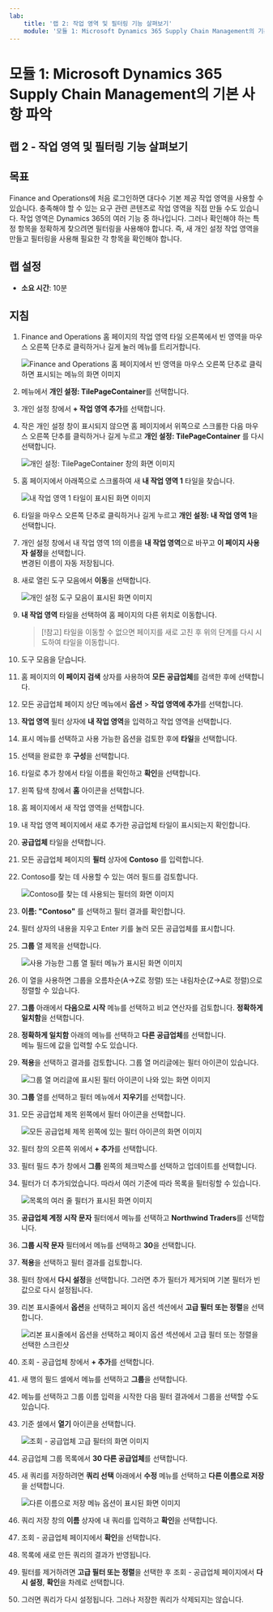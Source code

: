 ```yaml
---
lab:
    title: '랩 2: 작업 영역 및 필터링 기능 살펴보기'
    module: '모듈 1: Microsoft Dynamics 365 Supply Chain Management의 기본 사항 파악'
---
```


# 모듈 1: Microsoft Dynamics 365 Supply Chain Management의 기본 사항 파악

## 랩 2 - 작업 영역 및 필터링 기능 살펴보기

## 목표

Finance and Operations에 처음 로그인하면 대다수 기본 제공 작업 영역을 사용할 수 있습니다. 충족해야 할 수 있는 요구 관련 콘텐츠로 작업 영역을 직접 만들 수도 있습니다. 작업 영역은 Dynamics 365의 여러 기능 중 하나입니다. 그러나 확인해야 하는 특정 항목을 정확하게 찾으려면 필터링을 사용해야 합니다. 즉, 새 개인 설정 작업 영역을 만들고 필터링을 사용해 필요한 각 항목을 확인해야 합니다.

## 랩 설정

   - **소요 시간**: 10분

## 지침

1. Finance and Operations 홈 페이지의 작업 영역 타일 오른쪽에서 빈 영역을 마우스 오른쪽 단추로 클릭하거나 길게 눌러 메뉴를 트리거합니다.

    ![Finance and Operations 홈 페이지에서 빈 영역을 마우스 오른쪽 단추로 클릭하면 표시되는 메뉴의 화면 이미지](./media/m1-common-home-page-right-click-personalize.png)

1. 메뉴에서 **개인 설정: TilePageContainer**를 선택합니다.

1. 개인 설정 창에서 **+ 작업 영역 추가**를 선택합니다.

1. 작은 개인 설정 창이 표시되지 않으면 홈 페이지에서 위쪽으로 스크롤한 다음 마우스 오른쪽 단추를 클릭하거나 길게 누르고 **개인 설정: TilePageContainer** 를 다시 선택합니다.

    ![개인 설정: TilePageContainer 창의 화면 이미지](./media/m1-common-home-page-right-click-personalize-window.png)

1. 홈 페이지에서 아래쪽으로 스크롤하여 새 **내 작업 영역 1** 타일을 찾습니다.

    ![내 작업 영역 1 타일이 표시된 화면 이미지](./media/m1-common-home-page-my-workspace-1.png)

1. 타일을 마우스 오른쪽 단추로 클릭하거나 길게 누르고 **개인 설정: 내 작업 영역 1**을 선택합니다.

1. 개인 설정 창에서 내 작업 영역 1의 이름을 **내 작업 영역**으로 바꾸고 **이 페이지 사용자 설정**을 선택합니다.  
    변경된 이름이 자동 저장됩니다.

1. 새로 열린 도구 모음에서 **이동**을 선택합니다.

    ![개인 설정 도구 모음이 표시된 화면 이미지](./media/m1-common-personize-this-page-toolbar.png)

1. **내 작업 영역** 타일을 선택하여 홈 페이지의 다른 위치로 이동합니다.

    >[!참고] 타일을 이동할 수 없으면 페이지를 새로 고친 후 위의 단계를 다시 시도하여 타일을 이동합니다.

1. 도구 모음을 닫습니다.

1. 홈 페이지의 **이 페이지 검색** 상자를 사용하여 **모든 공급업체**를 검색한 후에 선택합니다.

1. 모든 공급업체 페이지 상단 메뉴에서 **옵션** > **작업 영역에 추가**를 선택합니다.

1. **작업 영역** 필터 상자에 **내 작업 영역**을 입력하고 작업 영역을 선택합니다.

1. 표시 메뉴를 선택하고 사용 가능한 옵션을 검토한 후에 **타일**을 선택합니다.

1. 선택을 완료한 후 **구성**을 선택합니다.

1. 타일로 추가 창에서 타일 이름을 확인하고 **확인**을 선택합니다.

1. 왼쪽 탐색 창에서 **홈** 아이콘을 선택합니다.

1. 홈 페이지에서 새 작업 영역을 선택합니다.

1. 내 작업 영역 페이지에서 새로 추가한 공급업체 타일이 표시되는지 확인합니다.

1. **공급업체** 타일을 선택합니다.

1. 모든 공급업체 페이지의 **필터** 상자에 **Contoso** 를 입력합니다.

1. Contoso를 찾는 데 사용할 수 있는 여러 필드를 검토합니다.

    ![Contoso를 찾는 데 사용되는 필터의 화면 이미지](./media/m1-common-filter-vendor-contoso.png)

1. **이름: "Contoso"** 를 선택하고 필터 결과를 확인합니다.

1. 필터 상자의 내용을 지우고 Enter 키를 눌러 모든 공급업체를 표시합니다.

1. **그룹** 열 제목을 선택합니다.

    ![사용 가능한 그룹 열 필터 메뉴가 표시된 화면 이미지](./media/m1-common-filter-group-column.png)

1. 이 열을 사용하면 그룹을 오름차순(A->Z로 정렬) 또는 내림차순(Z->A로 정렬)으로 정렬할 수 있습니다.

1. **그룹** 아래에서 **다음으로 시작** 메뉴를 선택하고 비교 연산자를 검토합니다. **정확하게 일치함**을 선택합니다.

1. **정확하게 일치함** 아래의 메뉴를 선택하고 **다른 공급업체**를 선택합니다.  
    메뉴 필드에 값을 입력할 수도 있습니다.

1. **적용**을 선택하고 결과를 검토합니다. 그룹 열 머리글에는 필터 아이콘이 있습니다.

    ![그룹 열 머리글에 표시된 필터 아이콘이 나와 있는 화면 이미지](./media/m1-common-group-column-filter.png)

1. **그룹** 열를 선택하고 필터 메뉴에서 **지우기**를 선택합니다.

1. 모든 공급업체 제목 왼쪽에서 필터 아이콘을 선택합니다.

    ![모든 공급업체 제목 왼쪽에 있는 필터 아이콘의 화면 이미지](./media/m1-common-all-vendors-page-filter.png)

1. 필터 창의 오른쪽 위에서 **+ 추가**를 선택합니다.

1. 필터 필드 추가 창에서 **그룹** 왼쪽의 체크박스를 선택하고 업데이트를 선택합니다.

1. 필터가 더 추가되었습니다. 따라서 여러 기준에 따라 목록을 필터링할 수 있습니다.

    ![목록의 여러 줄 필터가 표시된 화면 이미지](./media/m1-common-multi-line-filter.png)

1. **공급업체 계정 시작 문자** 필터에서 메뉴를 선택하고 **Northwind Traders**를 선택합니다.

1. **그룹 시작 문자** 필터에서 메뉴를 선택하고 **30**을 선택합니다.

1. **적용**을 선택하고 필터 결과를 검토합니다.

1. 필터 창에서 **다시 설정**을 선택합니다. 그러면 추가 필터가 제거되며 기본 필터가 빈 값으로 다시 설정됩니다.

1. 리본 표시줄에서 **옵션**을 선택하고 페이지 옵션 섹션에서 **고급 필터 또는 정렬**을 선택합니다.

    ![리본 표시줄에서 옵션을 선택하고 페이지 옵션 섹션에서 고급 필터 또는 정렬을 선택한 스크린샷](./media/m1-common-advanced-filter-sort-ribbon.png)

1. 조회 - 공급업체 창에서 **+ 추가**를 선택합니다.

1. 새 행의 필드 셀에서 메뉴를 선택하고 **그룹**을 선택합니다.

1. 메뉴를 선택하고 그룹 이름 입력을 시작한 다음 필터 결과에서 그룹을 선택할 수도 있습니다.

1. 기준 셀에서 **열기** 아이콘을 선택합니다.

    ![조회 - 공급업체 고급 필터의 화면 이미지](./media/m1-common-inquire-vendor-advanced-filter.png)

1. 공급업체 그룹 목록에서 **30 다른 공급업체**를 선택합니다.

1. 새 쿼리를 저장하려면 **쿼리 선택** 아래에서 **수정** 메뉴를 선택하고 **다른 이름으로 저장**을 선택합니다.

    ![다른 이름으로 저장 메뉴 옵션이 표시된 화면 이미지](./media/m1-common-inquiry-vendors-advanced-filter-save-as.png)

1. 쿼리 저장 창의 **이름** 상자에 내 쿼리를 입력하고 **확인**을 선택합니다.

1. 조회 - 공급업체 페이지에서 **확인**을 선택합니다.

1. 목록에 새로 만든 쿼리의 결과가 반영됩니다.

1. 필터를 제거하려면 **고급 필터 또는 정렬**을 선택한 후 조회 - 공급업체 페이지에서 **다시 설정**, **확인**을 차례로 선택합니다.

1. 그러면 쿼리가 다시 설정됩니다. 그러나 저장한 쿼리가 삭제되지는 않습니다.

